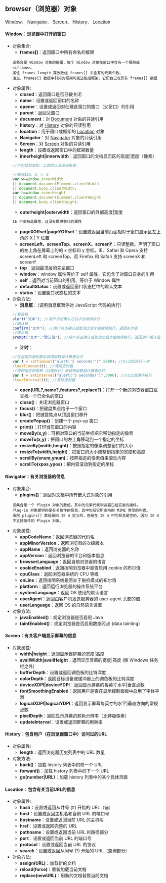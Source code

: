 ## browser（浏览器）对象

[Window](#window：浏览器中打开的窗口)、
[Navigator](#navigator：有关浏览器的信息)、
[Screen](#screen：有关客户端显示屏幕的信息)、
[History](#history：包含用户（在浏览器窗口中）访问过的url)、
[Location](#location：包含有关当前url的信息)

#### Window：浏览器中打开的窗口
* 对象集合:
    * **frames[]**：返回窗口中所有命名的框架
    ```
    该集合是 Window 对象的数组，每个 Window 对象在窗口中含有一个框架或 <iframe>。
    属性 frames.length 存放数组 frames[] 中含有的元素个数。
    注意，frames[] 数组中引用的框架可能还包括框架，它们自己也具有 frames[] 数组
    ```
* 对象属性:
    * **closed**：返回窗口是否已被关闭
    * **name**：设置或返回窗口的名称
    * **opener**：设置或返回对创建此窗口的窗口（父窗口）的引用
    * **parent**：返回父窗口
    * **document**：对 [Document](htmlDom对象.md) 对象的只读引用
    * **history**：对 [History](history) 对象的只读引用
    * **location**：用于窗口或框架的 [Location](#location) 对象
    * **Navigator**：对 [Navigator](navigator) 对象的只读引用
    * **Screen**：对 [Screen](#screen) 对象的只读引用
    * **length**：设置或返回窗口中的框架数量
    * **innerheight|innerwidth**：返回窗口的文档显示区的高度|宽度（像素）
    ```js
    //不包括菜单栏、工具栏以及滚动条等。

    //兼容IE5、6、7、8
    var w=window.innerWidth
    || document.documentElement.clientWidth
    || document.body.clientWidth;
    var h=window.innerHeight
    || document.documentElement.clientHeight
    || document.body.clientHeight;
    ```
    * **outerheight|outerwidth**：返回窗口的外部高度|宽度
    ```js
    IE 不支持此属性，且没有提供替代的属性
    ```
    * **pageXOffset|pageYOffset**：设置或返回当前页面相对于窗口显示区左上角的 X | Y 位置
    * **screenLeft、screenTop、screenX、screenY**：只读整数。声明了窗口的左上角在屏幕上的的 x 坐标和 y 坐标。IE、Safari 和 Opera 支持 screenLeft 和 screenTop，而 Firefox 和 Safari 支持 screenX 和 screenY
    * **top**：返回最顶层的先辈窗口
    * **window**：window 属性等价于 self 属性，它包含了对窗口自身的引用
    * **self**：返回对当前窗口的引用。等价于 Window 属性
    * **defaultStatus**：设置或返回窗口状态栏中的默认文本
    * **status**：设置窗口状态栏的文本
* 对象方法:
    * **消息框**：（调用消息框暂停对 JavaScript 代码的执行）
    ```js
    //警告框
    alert("文本"); //用户点击确认之后才会继续执行
    //确认框
    confirm("文本"); //用户点击确认或取消之后才会继续执行，返回布尔值
    //提示框
    prompt("文本","默认值"); //用户点击确认或取消之后才会继续执行，返回用户输入值
    ```
    * **计时**：
    ```js
    //在指定的毫秒数后调用函数或计算表达式
    var t = setTimeout("alert('5 seconds!')",5000); //5s之后执行一次
    clearTimeout(t); //清除定时器
    //按照指定的周期（以毫秒计）来调用函数或计算表达式
    var t = setInterval("alert('5 seconds!')",5000); //5s之后循环执行
    clearInterval(t); //清除定时器
    ```
    * **open(URL?,name?,features?,replace?)**：打开一个新的浏览器窗口或查找一个已命名的窗口
    * **close()**：关闭浏览器窗口
    * **focus()**：把键盘焦点给予一个窗口
    * **blur()**：把键盘焦点从顶层窗口移开
    * **createPopup()**：创建一个 pop-up 窗口
    * **print()**：打印当前窗口的内容
    * **moveBy(x,y)**：可相对窗口的当前坐标把它移动指定的像素
    * **moveTo(x,y)**：把窗口的左上角移动到一个指定的坐标
    * **resizeBy(width,height)**：按照指定的像素调整窗口的大小
    * **resizeTo(width,height)**：把窗口的大小调整到指定的宽度和高度
    * **scrollBy(xnum,ynum)**：按照指定的像素值来滚动内容
    * **scrollTo(xpos,ypos)**：把内容滚动到指定的坐标

#### Navigator：有关浏览器的信息
* 对象集合:
    * **plugins[]**：返回对文档中所有嵌入式对象的引用
    ```
    该集合是一个 Plugin 对象的数组，其中的元素代表浏览器已经安装的插件。
    Plug-in 对象提供的是有关插件的信息，其中包括它所支持的 MIME 类型的列表。
    虽然 plugins[] 数组是由 IE 4 定义的，但是在 IE 4 中它却总是空的，因为 IE 4 不支持插件和 Plugin 对象。
    ```
* 对象属性:
    * **appCodeName**：返回浏览器的代码名
    * **appMinorVersion**：返回浏览器的次级版本
    * **appName**：返回浏览器的名称
    * **appVersion**：返回浏览器的平台和版本信息
    * **browserLanguage**：返回当前浏览器的语言
    * **cookieEnabled**：返回指明浏览器中是否启用 cookie 的布尔值
    * **cpuClass**：返回浏览器系统的 CPU 等级
    * **onLine**：返回指明系统是否处于脱机模式的布尔值
    * **platform**：返回运行浏览器的操作系统平台
    * **systemLanguage**：返回 OS 使用的默认语言
    * **userAgent**：返回由客户机发送服务器的 user-agent 头部的值
    * **userLanguage**：返回 OS 的自然语言设置
* 对象方法:
    * **javaEnabled()**：规定浏览器是否启用 Java
    * **taintEnabled()**：规定浏览器是否启用数据污点 (data tainting)

#### Screen：有关客户端显示屏幕的信息
* 对象属性:
    * **width|height**：返回显示器屏幕的宽度|高度
    * **availWidth|availHeight**：返回显示屏幕的宽度|高度 (除 Windows 任务栏之外)
    * **bufferDepth**：设置或返回调色板的比特深度
    * **colorDepth**：返回目标设备或缓冲器上的调色板的比特深度
    * **deviceXDPI|deviceYDPI**：返回显示屏幕的每英寸水平|垂直点数
    * **fontSmoothingEnabled**：返回用户是否在显示控制面板中启用了字体平滑
    * **logicalXDPI|logicalYDPI**：返回显示屏幕每英寸的水平|垂直方向的常规点数
    * **pixelDepth**：返回显示屏幕的颜色分辨率（比特每像素）
    * **updateInterval**：设置或返回屏幕的刷新率

#### History：包含用户（在浏览器窗口中）访问过的URL
* 对象属性:
    * **length**：返回浏览器历史列表中的 URL 数量
* 对象方法:
    * **back()**：加载 history 列表中的前一个 URL
    * **forward()**：加载 history 列表中的下一个 URL
    * **go(number|URL)**：加载 history 列表中的某个具体页面

#### Location：包含有关当前URL的信息
* 对象属性:
    * **hash**：设置或返回从井号 (#) 开始的 URL（锚）
    * **host**：设置或返回主机名和当前 URL 的端口号
    * **hostname**：设置或返回当前 URL 的主机名
    * **href**：设置或返回完整的 URL
    * **pathname**：设置或返回当前 URL 的路径部分
    * **port**：设置或返回当前 URL 的端口号
    * **protocol**：设置或返回当前 URL 的协议
    * **search**：设置或返回从问号 (?) 开始的 URL（查询部分）
* 对象方法:
    * **assign(URL)**：加载新的文档
    * **reload(force)**：重新加载当前文档
    * **replace(newURL)**：用新的文档替换当前文档
